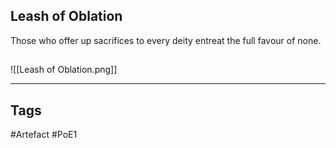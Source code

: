 ## Leash of Oblation
Those who offer up sacrifices to every deity entreat the full favour of none.
##
![[Leash of Oblation.png]]

---
## Tags
#Artefact
#PoE1